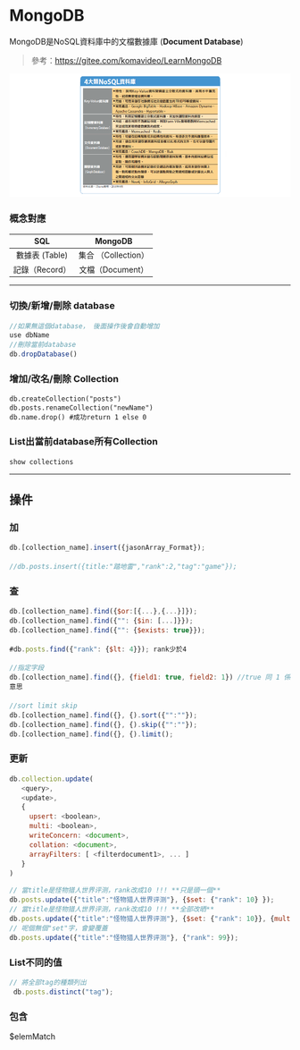 # MongoDB

MongoDB是NoSQL資料庫中的文檔數據庫 (**Document Database**)

> 參考：https://gitee.com/komavideo/LearnMongoDB

![-c](./media/15370108488240/15370151459748.png)


### 概念對應

| SQL | MongoDB |
| :-: | :-: |
| 數據表 (Table) | 集合 （Collection） |
| 記錄（Record） | 文檔（Document） |

-------

### 切換/新增/刪除 database 

```js
//如果無這個database， 後面操作後會自動增加
use dbName
//刪除當前database
db.dropDatabase()
```
### 增加/改名/刪除 Collection


```shell
db.createCollection("posts")
db.posts.renameCollection("newName")
db.name.drop() #成功return 1 else 0
```

### List出當前database所有Collection
```shell
show collections
```
-------
## 操件

### 加

```js
db.[collection_name].insert({jasonArray_Format});

//db.posts.insert({title:"踏地雷","rank":2,"tag":"game"});
```

### 查

```js
db.[collection_name].find({$or:[{...},{...}]});
db.[collection_name].find({"": {$in: [...]}});
db.[collection_name].find({"": {$exists: true}});

#db.posts.find({"rank": {$lt: 4}}); rank少於4

//指定字段
db.[collection_name].find({}, {field1: true, field2: 1}) //true 同 1 係同一個
意思

//sort limit skip
db.[collection_name].find({}, {).sort({"":""});
db.[collection_name].find({}, {).skip({"":""});
db.[collection_name].find({}, {).limit();
```
### 更新

```js
db.collection.update(
   <query>,
   <update>,
   {
     upsert: <boolean>,
     multi: <boolean>,
     writeConcern: <document>,
     collation: <document>,
     arrayFilters: [ <filterdocument1>, ... ]
   }
)
```


```js
// 當title是怪物猎人世界评测，rank改成10 !!! **只是頭一個**
db.posts.update({"title":"怪物猎人世界评测"}, {$set: {"rank": 10} });
// 當title是怪物猎人世界评测，rank改成10 !!! **全部改晒**
db.posts.update({"title":"怪物猎人世界评测"}, {$set: {"rank": 10}}, {multi: true});
// 呢個無個"set"字，會變覆蓋
db.posts.update({"title":"怪物猎人世界评测"}, {"rank": 99});

```
### List不同的值

```js
// 將全部tag的種類列出
 db.posts.distinct("tag");
```




### 包含
$elemMatch
